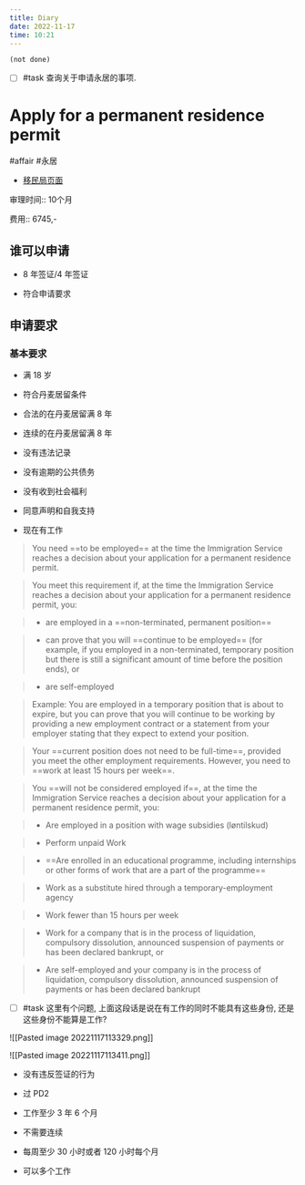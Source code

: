 ```yaml
---
title: Diary
date: 2022-11-17
time: 10:21
---
```


```tasks
(not done)
```

- [ ] #task 查询关于申请永居的事项.
# Apply for a permanent residence permit
#affair #永居

- [移民局页面](https://nyidanmark.dk/en-GB/You-want-to-apply/Permanent-residence-permit/Permanent-residence)

审理时间:: 10个月

费用:: 6745,-

## 谁可以申请

- 8 年签证/4 年签证

- 符合申请要求

## 申请要求

### 基本要求

- 满 18 岁

- 符合丹麦居留条件

- 合法的在丹麦居留满 8 年

- 连续的在丹麦居留满 8 年

- 没有违法记录

- 没有逾期的公共债务

- 没有收到社会福利

- 同意声明和自我支持

- 现在有工作

> You need ==to be employed== at the time the Immigration Service reaches a decision about your application for a permanent residence permit.

> You meet this requirement if, at the time the Immigration Service reaches a decision about your application for a permanent residence permit, you:

> - are employed in a ==non-terminated, permanent position==

> - can prove that you will ==continue to be employed== (for example, if you employed in a non-terminated, temporary position but there is still a significant amount of time before the position ends), or

> - are self-employed

> Example: You are employed in a temporary position that is about to expire, but you can prove that you will continue to be working by providing a new employment contract or a statement from your employer stating that they expect to extend your position.

> Your ==current position does not need to be full-time==, provided you meet the other employment requirements. However, you need to ==work at least 15 hours per week==.

> You ==will not be considered employed if==, at the time the Immigration Service reaches a decision about your application for a permanent residence permit, you:

> - Are employed in a position with wage subsidies (løntilskud)

> - Perform unpaid Work

> - ==Are enrolled in an educational programme, including internships or other forms of work that are a part of the programme==

> - Work as a substitute hired through a temporary-employment agency

> - Work fewer than 15 hours per week

> - Work for a company that is in the process of liquidation, compulsory dissolution, announced suspension of payments or has been declared bankrupt, or

> - Are self-employed and your company is in the process of liquidation, compulsory dissolution, announced suspension of payments or has been declared bankrupt

- [ ] #task 这里有个问题, 上面这段话是说在有工作的同时不能具有这些身份, 还是这些身份不能算是工作?

![[Pasted image 20221117113329.png]]

![[Pasted image 20221117113411.png]]

- 没有违反签证的行为

- 过 PD2

- 工作至少 3 年 6 个月

- 不需要连续

- 每周至少 30 小时或者 120 小时每个月

- 可以多个工作